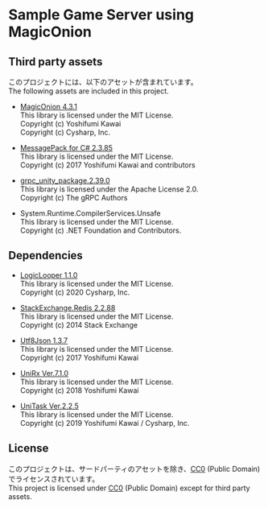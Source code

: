 # Sample Game Server using MagicOnion

## Third party assets

このプロジェクトには、以下のアセットが含まれています。  
The following assets are included in this project.  

- [MagicOnion 4.3.1](https://github.com/Cysharp/MagicOnion/releases/tag/4.3.1)  
  This library is licensed under the MIT License.  
  Copyright (c) Yoshifumi Kawai  
  Copyright (c) Cysharp, Inc.  

- [MessagePack for C# 2.3.85](https://github.com/neuecc/MessagePack-CSharp/releases/tag/v2.3.85)  
  This library is licensed under the MIT License.  
  Copyright (c) 2017 Yoshifumi Kawai and contributors  

- [grpc_unity_package.2.39.0](https://packages.grpc.io/archive/2021/05/a63bfcc5b8c568c736cac55d52046391c239848c-adc98471-7d9a-4a7b-ab16-1488b0f208d5/index.xml)  
  This library is licensed under the Apache License 2.0.  
  Copyright (c) The gRPC Authors  

- System.Runtime.CompilerServices.Unsafe  
  This library is licensed under the MIT License.  
  Copyright (c) .NET Foundation and Contributors.  

## Dependencies

- [LogicLooper 1.1.0](https://github.com/Cysharp/LogicLooper/releases/tag/1.1.0)  
  This library is licensed under the MIT License.  
  Copyright (c) 2020 Cysharp, Inc.

- [StackExchange.Redis 2.2.88](https://github.com/StackExchange/StackExchange.Redis)  
  This library is licensed under the MIT License.  
  Copyright (c) 2014 Stack Exchange  

- [Utf8Json 1.3.7](https://github.com/neuecc/Utf8Json)  
  This library is licensed under the MIT License.  
  Copyright (c) 2017 Yoshifumi Kawai  

- [UniRx Ver.7.1.0](https://github.com/neuecc/UniRx/releases/tag/7.1.0)  
  This library is licensed under the MIT License.  
  Copyright (c) 2018 Yoshifumi Kawai

- [UniTask Ver.2.2.5](https://github.com/Cysharp/UniTask/releases/tag/2.2.5)  
  This library is licensed under the MIT License.  
  Copyright (c) 2019 Yoshifumi Kawai / Cysharp, Inc.

## License
このプロジェクトは、サードパーティのアセットを除き、[CC0](http://creativecommons.org/publicdomain/zero/1.0/deed.ja) (Public Domain) でライセンスされています。  
This project is licensed under [CC0](https://creativecommons.org/publicdomain/zero/1.0/deed.en) (Public Domain) except for third party assets.  
